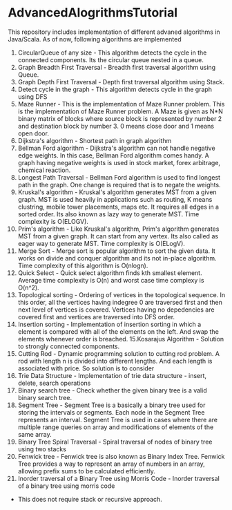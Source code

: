 # AdvancedAlogrithmsTutorial
This repository includes implementation of different advaned algorithms in Java/Scala.
As of now, following algorithms are implemented
1. CircularQueue of any size - This algorithm detects the cycle in the connected components. Its the circular queue nested in a queue.
2. Graph Breadth First Traversal - Breadth first traversal algorithm using Queue.
3. Graph Depth First Traversal - Depth first traversal algorithm using Stack.
4. Detect cycle in the graph - This algorithm detects cycle in the graph using DFS
5. Maze Runner - This is the implementation of Maze Runner problem. This is the implementation of Maze Runner problem. A Maze is given as N*N binary matrix of blocks where source block is represented by number 2 and destination block by number 3. 0 means close door and 1 means open door.
6. Dijkstra's algorithm - Shortest path in graph algorithm 
7. Bellman Ford algorithm - Dijkstra's algorithm can not handle negative edge weights. In this case, Bellman Ford algorithm comes handy.
A graph having negative weights is used in stock market, forex arbitrage, chemical reaction.
8. Longest Path Traversal - Bellman Ford algorithm is used to find longest path in the graph. One change is required that is to negate the weights. 
9. Kruskal's algorithm - Kruskal's algorithm generates MST from a given graph. MST is used heavily in applications such as routing, K means clustring, mobile tower placements, maps etc. It requires all edges in a sorted order. Its also known as lazy way to generate MST.
Time complexity is O(ELOGV).
10. Prim's algorithm - Like Kruskal's algorithm, Prim's algorithm generates MST from a given graph. It can start from any vertex. Its also called as eager way to generate MST. Time complexity is O(ELogV).
11. Merge Sort - Merge sort is popular algorithm to sort the given data. It works on divide and conquer algorithm and its not in-place algorithm. Time complexity of this algorithm is O(nlogn).
12. Quick Select - Quick select algorithm finds kth smallest element. Average time complexity is O(n) and worst case time complexy is O(n^2).
13. Topological sorting - Ordering of vertices in the topological sequence. In this order, all the vertices having indegree 0 are traversed first and then next level of vertices is covered. Vertices having no depedencies are covered first and vertices are traversed into DFS order.
14. Insertion sorting - Implementation of insertion sorting in which a element is compared with all of the elements on the left.
And swap the elements whenever order is breached.
15.Kosarajus Algorithm - Solution to strongly connected components.
16. Cutting Rod - Dynamic programming solution to cutting rod problem. A rod with length n is divided into different lengths. And each length is associated with price. So solution is to consider 
17. Trie Data Structure - Implementation of trie data structure - insert, delete, search operations
18. Binary search tree - Check whether the given binary tree is a valid binary search tree.
19. Segment Tree - Segment Tree is a basically a binary tree used for storing the intervals or segments. Each node in the Segment Tree represents an interval. Segment Tree is used in cases where there are multiple range queries on array and modifications of elements of the same array.
20. Binary Tree Spiral Traversal - Spiral traversal of nodes of binary tree using two stacks
21. Fenwick tree - Fenwick tree is also known as Binary Index Tree. Fenwick Tree provides a way to represent an array of numbers in an array, allowing prefix sums to be calculated efficiently.
22. Inorder traversal of a Binary Tree using Morris Code - Inorder traversal of a binary tree using morris code
 * This does not require stack or recursive approach.

